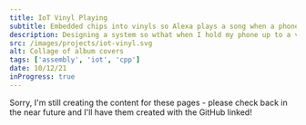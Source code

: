 ```yaml
---
title: IoT Vinyl Playing
subtitle: Embedded chips into vinyls so Alexa plays a song when a phone is held nearby
description: Designing a system so wthat when I hold my phone up to a vinyl found in my room, it will start playing a song from that album from my Alexa.
src: /images/projects/iot-vinyl.svg
alt: Collage of album covers
tags: ['assembly', 'iot', 'cpp']
date: 10/12/21
inProgress: true
---
```


Sorry, I'm still creating the content for these pages - please check back in the near future and I'll have them created with the GitHub linked!
